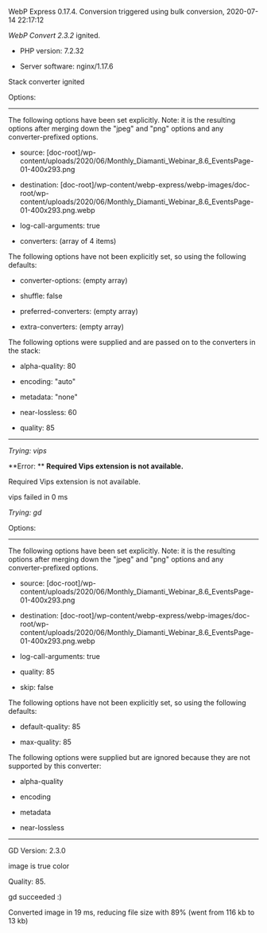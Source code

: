 WebP Express 0.17.4. Conversion triggered using bulk conversion, 2020-07-14 22:17:12

*WebP Convert 2.3.2*  ignited.
- PHP version: 7.2.32
- Server software: nginx/1.17.6

Stack converter ignited

Options:
------------
The following options have been set explicitly. Note: it is the resulting options after merging down the "jpeg" and "png" options and any converter-prefixed options.
- source: [doc-root]/wp-content/uploads/2020/06/Monthly_Diamanti_Webinar_8.6_EventsPage-01-400x293.png
- destination: [doc-root]/wp-content/webp-express/webp-images/doc-root/wp-content/uploads/2020/06/Monthly_Diamanti_Webinar_8.6_EventsPage-01-400x293.png.webp
- log-call-arguments: true
- converters: (array of 4 items)

The following options have not been explicitly set, so using the following defaults:
- converter-options: (empty array)
- shuffle: false
- preferred-converters: (empty array)
- extra-converters: (empty array)

The following options were supplied and are passed on to the converters in the stack:
- alpha-quality: 80
- encoding: "auto"
- metadata: "none"
- near-lossless: 60
- quality: 85
------------


*Trying: vips* 

**Error: ** **Required Vips extension is not available.** 
Required Vips extension is not available.
vips failed in 0 ms

*Trying: gd* 

Options:
------------
The following options have been set explicitly. Note: it is the resulting options after merging down the "jpeg" and "png" options and any converter-prefixed options.
- source: [doc-root]/wp-content/uploads/2020/06/Monthly_Diamanti_Webinar_8.6_EventsPage-01-400x293.png
- destination: [doc-root]/wp-content/webp-express/webp-images/doc-root/wp-content/uploads/2020/06/Monthly_Diamanti_Webinar_8.6_EventsPage-01-400x293.png.webp
- log-call-arguments: true
- quality: 85
- skip: false

The following options have not been explicitly set, so using the following defaults:
- default-quality: 85
- max-quality: 85

The following options were supplied but are ignored because they are not supported by this converter:
- alpha-quality
- encoding
- metadata
- near-lossless
------------

GD Version: 2.3.0
image is true color
Quality: 85. 
gd succeeded :)

Converted image in 19 ms, reducing file size with 89% (went from 116 kb to 13 kb)
